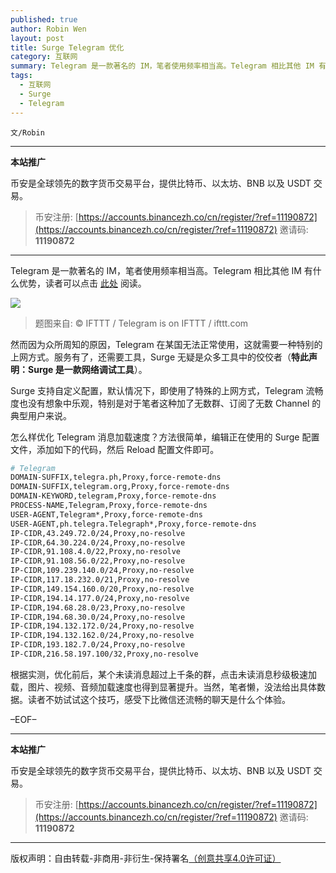 ```yaml
---
published: true
author: Robin Wen
layout: post
title: Surge Telegram 优化
category: 互联网
summary: Telegram 是一款著名的 IM，笔者使用频率相当高。Telegram 相比其他 IM 有什么优势，读者可以点击此处阅读。怎么样优化 Telegram 消息加载速度？方法很简单，编辑正在使用的 Surge 配置文件，添加如下的代码，然后 Reload 配置文件即可。根据实测，优化前后，某个未读消息超过上千条的群，点击未读消息秒级极速加载，图片、视频、音频加载速度也得到显著提升。当然，笔者懒，没法给出具体数据。读者不妨试试这个技巧，感受下比微信还流畅的聊天是什么个体验。
tags:
  - 互联网
  - Surge
  - Telegram
---
```


`文/Robin`

***

**本站推广**

币安是全球领先的数字货币交易平台，提供比特币、以太坊、BNB 以及 USDT 交易。

> 币安注册: [https://accounts.binancezh.co/cn/register/?ref=11190872](https://accounts.binancezh.co/cn/register/?ref=11190872)
> 邀请码: **11190872**

***

Telegram 是一款著名的 IM，笔者使用频率相当高。Telegram 相比其他 IM 有什么优势，读者可以点击 [此处](https://telegram.org/faq) 阅读。

![](https://cdn.dbarobin.com/2efMSBS.png)

> 题图来自: © IFTTT / Telegram is on IFTTT / ifttt.com

然而因为众所周知的原因，Telegram 在某国无法正常使用，这就需要一种特别的上网方式。服务有了，还需要工具，Surge 无疑是众多工具中的佼佼者（**特此声明：Surge 是一款网络调试工具**）。

Surge 支持自定义配置，默认情况下，即使用了特殊的上网方式，Telegram 流畅度也没有想象中乐观，特别是对于笔者这种加了无数群、订阅了无数 Channel 的典型用户来说。

怎么样优化 Telegram 消息加载速度？方法很简单，编辑正在使用的 Surge 配置文件，添加如下的代码，然后 Reload 配置文件即可。

``` bash
# Telegram
DOMAIN-SUFFIX,telegra.ph,Proxy,force-remote-dns
DOMAIN-SUFFIX,telegram.org,Proxy,force-remote-dns
DOMAIN-KEYWORD,telegram,Proxy,force-remote-dns
PROCESS-NAME,Telegram,Proxy,force-remote-dns
USER-AGENT,Telegram*,Proxy,force-remote-dns
USER-AGENT,ph.telegra.Telegraph*,Proxy,force-remote-dns
IP-CIDR,43.249.72.0/24,Proxy,no-resolve
IP-CIDR,64.30.224.0/24,Proxy,no-resolve
IP-CIDR,91.108.4.0/22,Proxy,no-resolve
IP-CIDR,91.108.56.0/22,Proxy,no-resolve
IP-CIDR,109.239.140.0/24,Proxy,no-resolve
IP-CIDR,117.18.232.0/21,Proxy,no-resolve
IP-CIDR,149.154.160.0/20,Proxy,no-resolve
IP-CIDR,194.14.177.0/24,Proxy,no-resolve
IP-CIDR,194.68.28.0/23,Proxy,no-resolve
IP-CIDR,194.68.30.0/24,Proxy,no-resolve
IP-CIDR,194.132.172.0/24,Proxy,no-resolve
IP-CIDR,194.132.162.0/24,Proxy,no-resolve
IP-CIDR,193.182.7.0/24,Proxy,no-resolve
IP-CIDR,216.58.197.100/32,Proxy,no-resolve
```

根据实测，优化前后，某个未读消息超过上千条的群，点击未读消息秒级极速加载，图片、视频、音频加载速度也得到显著提升。当然，笔者懒，没法给出具体数据。读者不妨试试这个技巧，感受下比微信还流畅的聊天是什么个体验。

–EOF–

***

**本站推广**

币安是全球领先的数字货币交易平台，提供比特币、以太坊、BNB 以及 USDT 交易。

> 币安注册: [https://accounts.binancezh.co/cn/register/?ref=11190872](https://accounts.binancezh.co/cn/register/?ref=11190872)
> 邀请码: **11190872**

***

版权声明：自由转载-非商用-非衍生-保持署名<a href="http://creativecommons.org/licenses/by-nc-nd/4.0/deed.zh" target="_blank">（创意共享4.0许可证）</a>
